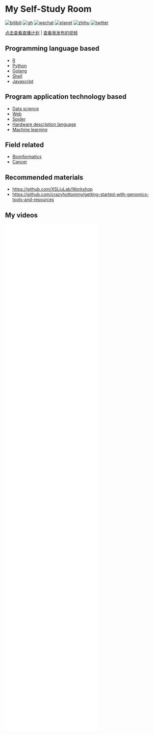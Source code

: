 # My Self-Study Room

[![bilibili](https://img.shields.io/badge/王诗翔-B站-yellow)](https://space.bilibili.com/11553374) [![gh](https://img.shields.io/badge/王诗翔-GitHub-9cf)](https://github.com/ShixiangWang) [![wechat](https://img.shields.io/badge/王诗翔-微信公众号-important)](https://shixiangwang.github.io/home/logo/qrcode.jpg) [![planet](https://img.shields.io/badge/王诗翔-知识星球-blueviolet)](https://t.zsxq.com/rBqbIei)  [![zhihu](https://img.shields.io/badge/王诗翔-知乎-blue)](https://www.zhihu.com/people/shixiangwang) [![twitter](https://img.shields.io/badge/ShixiangWang-twitter-ff69b4)](https://twitter.com/WangShxiang) 

[点击查看直播计划](直播计划.md) | [查看我发布的视频](https://shixiangwang.github.io/self-study/#my-videos)

## Programming language based

- [R](r)
- [Python](python)
- [Golang](go)
- [Shell](shell)
- [Javascript](js)

## Program application technology based

- [Data science](data-science)
- [Web](web)
- [Spider](spider)  
- [Hardware description language](hdl)
- [Machine learning](ml)

## Field related

- [Bioinformatics](bioinformatics)
- [Cancer](cancer)

## Recommended materials

- <https://github.com/XSLiuLab/Workshop>
- <https://github.com/crazyhottommy/getting-started-with-genomics-tools-and-resources>

## My videos

<iframe src="//player.bilibili.com/player.html?aid=883301196&bvid=BV16K4y1t7VD&cid=193603100&page=1" scrolling="no" border="0" frameborder="no" framespacing="0" allowfullscreen="true"> </iframe>

<iframe src="//player.bilibili.com/player.html?aid=668320105&bvid=BV1Ua4y1e7or&cid=197293837&page=1" scrolling="no" border="0" frameborder="no" framespacing="0" allowfullscreen="true"> </iframe>

<iframe src="//player.bilibili.com/player.html?aid=838545240&bvid=BV1hg4y1q7xc&cid=204341210&page=1" scrolling="no" border="0" frameborder="no" framespacing="0" allowfullscreen="true"> </iframe>

<iframe src="//player.bilibili.com/player.html?aid=926149506&bvid=BV1ST4y1J7Ai&cid=206167267&page=1" scrolling="no" border="0" frameborder="no" framespacing="0" allowfullscreen="true"> </iframe>

<iframe src="//player.bilibili.com/player.html?aid=753990999&bvid=BV1wk4y1m7rn&cid=214194321&page=1" scrolling="no" border="0" frameborder="no" framespacing="0" allowfullscreen="true"> </iframe>

<iframe src="//player.bilibili.com/player.html?aid=754708687&bvid=BV1pk4y117Ng&cid=239539580&page=1" scrolling="no" border="0" frameborder="no" framespacing="0" allowfullscreen="true"> </iframe>

<iframe src="//player.bilibili.com/player.html?bvid=BV1n54y1B7aQ&page=1" scrolling="no" border="0" frameborder="no" framespacing="0" allowfullscreen="true"> </iframe>

<iframe src="//player.bilibili.com/player.html?bvid=BV1d5411G7U5&page=1" scrolling="no" border="0" frameborder="no" framespacing="0" allowfullscreen="true"> </iframe>

<iframe src="//player.bilibili.com/player.html?bvid=BV13v41147BH&page=1" scrolling="no" border="0" frameborder="no" framespacing="0" allowfullscreen="true"> </iframe>

<iframe src="//player.bilibili.com/player.html?bvid=BV1Ey4y1e71P&page=1" scrolling="no" border="0" frameborder="no" framespacing="0" allowfullscreen="true"> </iframe>

<iframe src="//player.bilibili.com/player.html?bvid=BV1JV411t76E&page=1" scrolling="no" border="0" frameborder="no" framespacing="0" allowfullscreen="true"> </iframe>
